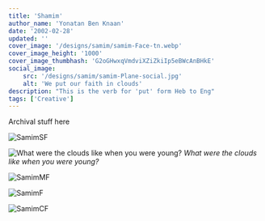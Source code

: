 ```yaml
---
title: 'Shamim'
author_name: 'Yonatan Ben Knaan'
date: '2002-02-28'
updated: ''
cover_image: '/designs/samim/samim-Face-tn.webp'
cover_image_height: '1000'
cover_image_thumbhash: 'G2oGHwxqVmdviXZiZkiIp5eBWcAnBHkE'
social_image: 
    src: '/designs/samim/samim-Plane-social.jpg'
    alt: 'We put our faith in clouds'
description: "This is the verb for 'put' form Heb to Eng"
tags: ['Creative']
---
```


Archival stuff here

![SamimSF](/designs/samim/samim-Face.webp)

![What were the clouds like when you were young?](/designs/samim/samim-Clude.webp)
*What were the clouds like when you were young?*

![SamimMF](/designs/samim/samim-Cum.webp)

![SamimF](/designs/samim/samim-Musterbate.webp)

![SamimCF](/designs/samim/samim-Plane.webp)












